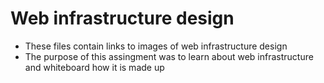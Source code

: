 # Web infrastructure design

* These files contain links to images of web infrastructure design
* The purpose of this assingment was to learn about web infrastructure and whiteboard how it is made up

